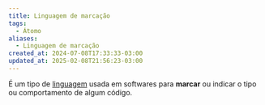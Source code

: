 ```yaml
---
title: Linguagem de marcação
tags:
  - Átomo
aliases:
  - Linguagem de marcação
created_at: 2024-07-08T17:33:33-03:00
updated_at: 2025-02-08T21:56:23-03:00
---
```


É um tipo de [linguagem](content/atomos/2024/07/08/Linguagens.md) usada em softwares para **marcar** ou indicar o tipo ou comportamento de algum código.